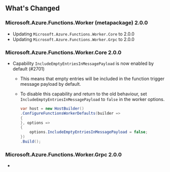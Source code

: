 ## What's Changed

<!-- Please add your release notes in the following format:
- My change description (#PR/#issue)
-->

### Microsoft.Azure.Functions.Worker (metapackage) 2.0.0

- Updating `Microsoft.Azure.Functions.Worker.Core` to 2.0.0
- Updating `Microsoft.Azure.Functions.Worker.Grpc` to 2.0.0

### Microsoft.Azure.Functions.Worker.Core 2.0.0

- Capability `IncludeEmptyEntriesInMessagePayload` is now enabled by default (#2701)
  - This means that empty entries will be included in the function trigger message payload by default.
  - To disable this capability and return to the old behaviour, set `IncludeEmptyEntriesInMessagePayload` to `false` in the worker options.

    ```csharp
    var host = new HostBuilder()
    .ConfigureFunctionsWorkerDefaults(builder =>
    {
    }, options =>
    {
        options.IncludeEmptyEntriesInMessagePayload = false;
    })
    .Build();
    ```

### Microsoft.Azure.Functions.Worker.Grpc 2.0.0

- <entry>
